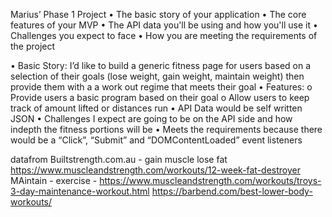 Marius’ Phase 1 Project
•	The basic story of your application
•	The core features of your MVP
•	The API data you'll be using and how you'll use it
•	Challenges you expect to face
•	How you are meeting the requirements of the project

•	Basic Story:  I’d like to build a generic fitness page for users based on a selection of their goals (lose weight, gain weight, maintain weight) then provide them with a a work out regime that meets their goal
•	Features:
o	 Provide users a basic program based on their goal
o	Allow users to keep track of amount lifted or distances run
•	API Data would be self written JSON
•	Challenges I expect are going to be on the API side and how indepth the fitness portions will be
•	Meets the requirements because there would be a “Click”, “Submit” and “DOMContentLoaded” event listeners


datafrom 
Builtstrength.com.au - gain muscle
lose fat https://www.muscleandstrength.com/workouts/12-week-fat-destroyer
MAintain - exercise - https://www.muscleandstrength.com/workouts/troys-3-day-maintenance-workout.html
https://barbend.com/best-lower-body-workouts/
